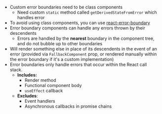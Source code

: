 - Custom error boundaries need to be class components
    - Need custom `static` method called `getDerivedStateFromError` which handles error
- To avoid using class components, you can use [react-error-boundary](https://github.com/bvaughn/react-error-boundary)
- Error boundary components can handle any errors thrown by their descendents
    - Errors are handled by the **nearest** boundary in the component tree, and do not bubble up to other boundaries
- Will render something else in place of its descendents in the event of an error (provided via `FallbackComponent` prop, or rendered manually within the error boundary if it's a custom implementation)
- Error boundaries only handle errors that occur within the React call stack.
    - **Includes:**
        - Render method
        - Functional component body
        - `useEffect` callback
    - **Excludes**:
        - Event handlers
        - Asynchronous callbacks in promise chains